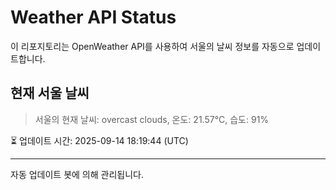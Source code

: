 
# Weather API Status

이 리포지토리는 OpenWeather API를 사용하여 서울의 날씨 정보를 자동으로 업데이트합니다.

## 현재 서울 날씨
> 서울의 현재 날씨: overcast clouds, 온도: 21.57°C, 습도: 91%

⏳ 업데이트 시간: 2025-09-14 18:19:44 (UTC)

---
자동 업데이트 봇에 의해 관리됩니다.
